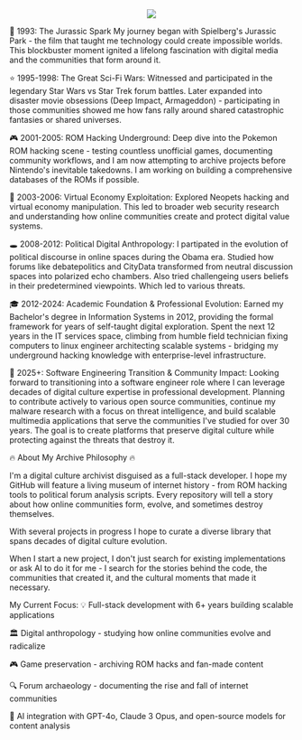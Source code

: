 <div align="center">
  <img src="https://readme-typing-svg.herokuapp.com/?lines=~$%20whoami;jjf3;~$%20cat%20about.txt;Digital%20Archivist%20%26%20Code%20Curator;~$%20ls%20skills/;bash%20Python%20React%20Node.js;~$%20history%20%7C%20head;1993:%20First%20digital%20memory;2001:%20ROM%20hacking%20era;2003:%20Neopets%20hacking%20phase;2008:%20Political%20forums;2012:%20Malware%20research;2025:%20Building%20scalable%20media%20apps;~$%20_&font=mono&color=00ff88&background=1e1e1e&center=true&width=500&height=350&duration=3000&pause=1000">
</div>

🦕 1993: The Jurassic Spark
My journey began with Spielberg's Jurassic Park - the film that taught me technology could create impossible worlds. This blockbuster moment ignited a lifelong fascination with digital media and the communities that form around it.

⭐ 1995-1998: The Great Sci-Fi Wars:
Witnessed and participated in the legendary Star Wars vs Star Trek forum battles. Later expanded into disaster movie obsessions (Deep Impact, Armageddon) - participating in those communities showed me how fans rally around shared catastrophic fantasies or shared universes. 

🎮 2001-2005: ROM Hacking Underground:
Deep dive into the Pokemon ROM hacking scene - testing countless unofficial games, documenting community workflows, and I am now attempting to archive projects before Nintendo's inevitable takedowns. I am working on building a comprehensive databases of the ROMs if possible.

🐾 2003-2006: Virtual Economy Exploitation:
Explored Neopets hacking and virtual economy manipulation. This led to broader web security research and understanding how online communities create and protect digital value systems.

🕳️ 2008-2012: Political Digital Anthropology:
I partipated in the evolution of political discourse in online spaces during the Obama era. Studied how forums like debatepolitics and CityData transformed from neutral discussion spaces into polarized echo chambers. Also tried challengeing users beliefs in their predetermined viewpoints. Which led to various threats. 

🎓 2012-2024: Academic Foundation & Professional Evolution:
Earned my Bachelor's degree in Information Systems in 2012, providing the formal framework for years of self-taught digital exploration. Spent the next 12 years in the IT services space, climbing from humble field technician fixing computers to linux engineer architecting scalable systems - bridging my underground hacking knowledge with enterprise-level infrastructure.

🚀 2025+: Software Engineering Transition & Community Impact:
Looking forward to transitioning into a software engineer role where I can leverage decades of digital culture expertise in professional development. Planning to contribute actively to various open source communities, continue my malware research with a focus on threat intelligence, and build scalable multimedia applications that serve the communities I've studied for over 30 years. The goal is to create platforms that preserve digital culture while protecting against the threats that destroy it.


🔥 About My Archive Philosophy 🔥

I'm a digital culture archivist disguised as a full-stack developer. I hope my GitHub will feature a living museum of internet history - from ROM hacking tools to political forum analysis scripts. Every repository will tell a story about how online communities form, evolve, and sometimes destroy themselves.

With several projects in progress I hope to curate a diverse library that spans decades of digital culture evolution. 

When I start a new project, I don't just search for existing implementations or ask AI to do it for me - I search for the stories behind the code, the communities that created it, and the cultural moments that made it necessary.

My Current Focus:
💡 Full-stack development with 6+ years building scalable applications

🏛️ Digital anthropology - studying how online communities evolve and radicalize

🎮 Game preservation - archiving ROM hacks and fan-made content

🔍 Forum archaeology - documenting the rise and fall of internet communities

🤖 AI integration with GPT-4o, Claude 3 Opus, and open-source models for content analysis
